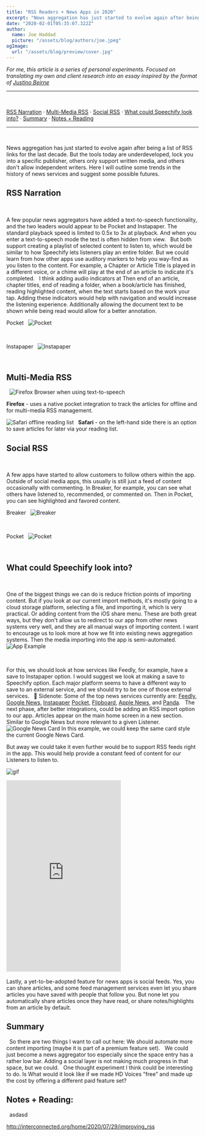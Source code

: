 ```yaml
---
title: "RSS Readers + News Apps in 2020"
excerpt: "News aggregation has just started to evolve again after being a list of RSS links for the last decade."
date: "2020-02-01T05:35:07.322Z"
author:
  name: Joe Haddad
  picture: "/assets/blog/authors/joe.jpeg"
ogImage:
  url: "/assets/blog/preview/cover.jpg"
---
```


_For me, this article is a series of personal experiments. Focused on translating my own and client research into an essay inspired by the format of [Justino Beirne](https://www.justinobeirne.com/)_
&nbsp;

---

&nbsp;

[RSS Narration](#rss-narration) · [Multi-Media RSS](#Multi-Media-RSS) · [Social RSS](#social-rss) · [What could Speechify look into?](#what-could-speechify-look-into%3F) · [Summary](#summary) · [Notes + Reading](#notes-%2B-reading%3A)
&nbsp;

---

&nbsp;

News aggregation has just started to evolve again after being a list of RSS links for the last decade. But the tools today are underdeveloped, lock you into a specific publisher, others only support written media, and others don't allow independent writers. Here I will outline some trends in the history of news services and suggest some possible futures.
&nbsp;

## RSS Narration

&nbsp;

A few popular news aggregators have added a text-to-speech functionality, and the two leaders would appear to be Pocket and Instapaper. The standard playback speed is limited to 0.5x to 3x at playback. And when you enter a text-to-speech mode the text is often hidden from view.
&nbsp;
But both support creating a playlist of selected content to listen to, which would be similar to how Speechify lets listeners play an entire folder. But we could learn from how other apps use auditory markers to help you way-find as you listen to the content. For example, a Chapter or Article Title is played in a different voice, or a chime will play at the end of an article to indicate it's completed.
&nbsp;
I think adding audio indicators at Then end of an article, chapter titles, end of reading a folder, when a book/article has finished, reading highlighted content, when the text starts based on the work your tap. Adding these indicators would help with navigation and would increase the listening experience. Additionally allowing the document text to be shown while being read would allow for a better annotation.
&nbsp;

Pocket
&nbsp;
![Pocket](https://thumbs.gfycat.com/RedAlertCattle-size_restricted.gif)

&nbsp;

Instapaper
&nbsp;
![Instapaper](https://thumbs.gfycat.com/ShadySplendidFurseal-size_restricted.gif)

&nbsp;

## Multi-Media RSS

&nbsp;
![Firefox Browser when using text-to-speech](/img/speechify/browser-firefox-text-to-speech.jpeg)
&nbsp;

**Firefox** - uses a native pocket integration to track the articles for offline and for multi-media RSS management.
&nbsp;

![Safari offline reading list](/img/speechify/browser-safari-reading-list.jpeg)
&nbsp;
**Safari** - on the left-hand side there is an option to save articles for later via your reading list.
&nbsp;

## Social RSS

&nbsp;

A few apps have started to allow customers to follow others within the app. Outside of social media apps, this usually is still just a feed of content occasionally with commenting. In Breaker, for example, you can see what others have listened to, recommended, or commented on. Then in Pocket, you can see highlighted and favored content.
&nbsp;

Breaker
&nbsp;
![Breaker](https://thumbs.gfycat.com/DesertedCriminalDuckbillplatypus-size_restricted.gif)

&nbsp;

Pocket
&nbsp;
![Pocket](https://thumbs.gfycat.com/PastelWarpedGroundhog-size_restricted.gif)

&nbsp;

## What could Speechify look into?

&nbsp;

One of the biggest things we can do is reduce friction points of importing content. But if you look at our current import methods, it's mostly going to a cloud storage platform, selecting a file, and importing it, which is very practical. Or adding content from the iOS share menu. These are both great ways, but they don't allow us to redirect to our app from other news systems very well, and they are all manual ways of importing content. I want to encourage us to look more at how we fit into existing news aggregation systems. Then the media importing into the app is semi-automated.
&nbsp;
![App Example](https://thumbs.gfycat.com/SmoggyBadAstarte-size_restricted.gif)

&nbsp;

For this, we should look at how services like Feedly, for example, have a save to Instapaper option. I would suggest we look at making a save to Speechify option. Each major platform seems to have a different way to save to an external service, and we should try to be one of those external services.
&nbsp;
👀 Sidenote: Some of the top news services currently are: [Feedly](http://feedly.com/), [Google News](https://news.google.com/), [Instapaper](https://www.instapaper.com) [Pocket](Pocket), [Flipboard](https://flipboard.com/), [Apple News](https://www.apple.com/apple-news/), and [Panda](http://usepanda.com/).
&nbsp;
The next phase, after better integrations, could be adding an RSS import option to our app. Articles appear on the main home screen in a new section. Similar to Google News but more relevant to a given Listener.
&nbsp;
![Google News Card](/img/speechify/C57F6895-A9DF-458A-8145-C213066AFD5C.jpeg#left)
In this example, we could keep the same card style the current Google News Card.
&nbsp;

But away we could take it even further would be to support RSS feeds right in the app. This would help provide a constant feed of content for our Listeners to listen to.
&nbsp;

![gif](https://thumbs.gfycat.com/DesertedCriminalDuckbillplatypus-size_restricted.gif#left)

<iframe title="Gif" src='https://gfycat.com/ifr/DesertedCriminalDuckbillplatypus' frameborder='0' scrolling='no' allowfullscreen  height='500'></iframe>
&nbsp;

Lastly, a yet-to-be-adopted feature for news apps is social feeds. Yes, you can share articles, and some feed management services even let you share articles you have saved with people that follow you. But none let you automatically share articles once they have read, or share notes/highlights from an article by default.
&nbsp;

## Summary

&nbsp;
So there are two things I want to call out here:
We should automate more content importing (maybe it is part of a premium feature set).
&nbsp;
We could just become a news aggregator too especially since the space entry has a rather low bar.
Adding a social layer is not making much progress in that space, but we could.
&nbsp;
One thought experiment I think could be interesting to do. Is What would it look like if we made HD Voices "free" and made up the cost by offering a different paid feature set?
&nbsp;

## Notes + Reading:

&nbsp;
asdasd
&nbsp;

http://interconnected.org/home/2020/07/29/improving_rss
